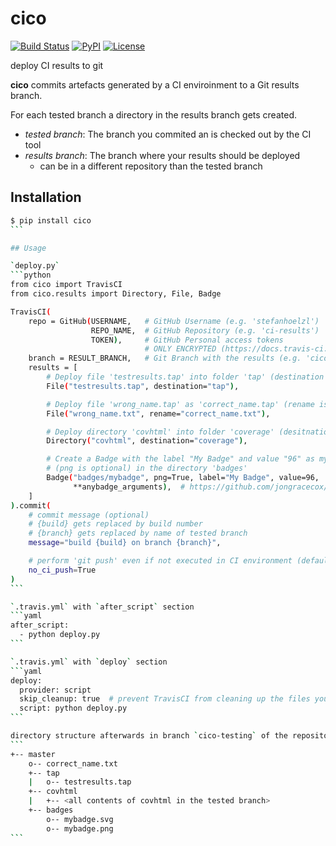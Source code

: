 # cico

[![Build Status](https://travis-ci.org/stefanhoelzl/cico.svg?branch=master)](https://travis-ci.org/stefanhoelzl/cico)
[![PyPI](https://img.shields.io/pypi/v/cico.svg)](https://pypi.org/project/cico/)
[![License](https://img.shields.io/pypi/l/cico.svg)](LICENSE)

deploy CI results to git

**cico** commits artefacts generated by a CI enviroinment to a Git results branch.

For each tested branch a directory in the results branch gets created.
* _tested branch_: The branch you commited an is checked out by the CI tool
* _results branch_: The branch where your results should be deployed
  * can be in a different repository than the tested branch

## Installation
````bash
$ pip install cico
```

## Usage

`deploy.py`
```python
from cico import TravisCI
from cico.results import Directory, File, Badge

TravisCI(
    repo = GitHub(USERNAME,   # GitHub Username (e.g. 'stefanhoelzl')
                  REPO_NAME,  # GitHub Repository (e.g. 'ci-results')
                  TOKEN),     # GitHub Personal access tokens
                              # ONLY ENCRYPTED (https://docs.travis-ci.com/user/environment-variables/#Defining-encrypted-variables-in-.travis.yml)
    branch = RESULT_BRANCH,   # Git Branch with the results (e.g. 'cico-testing')
    results = [
        # Deploy file 'testresults.tap' into folder 'tap' (destination is optional)
        File("testresults.tap", destination="tap"),

        # Deploy file 'wrong_name.tap' as 'correct_name.tap' (rename is optional)
        File("wrong_name.txt", rename="correct_name.txt"),

        # Deploy directory 'covhtml' into folder 'coverage' (desitnation is optional)
        Directory("covhtml", destination="coverage"),

        # Create a Badge with the label "My Badge" and value "96" as mybadge.svg and mybadge.png
        # (png is optional) in the directory 'badges'
        Badge("badges/mybadge", png=True, label="My Badge", value=96,
              **anybadge_arguments),  # https://github.com/jongracecox/anybadge
    ]
).commit(
    # commit message (optional)
    # {build} gets replaced by build number
    # {branch} gets replaced by name of tested branch
    message="build {build} on branch {branch}",

    # perform 'git push' even if not executed in CI environment (default=False)
    no_ci_push=True
)
```

`.travis.yml` with `after_script` section
```yaml
after_script:
  - python deploy.py
```

`.travis.yml` with `deploy` section
```yaml
deploy:
  provider: script
  skip_cleanup: true  # prevent TravisCI from cleaning up the files you want to deploy
  script: python deploy.py
```

directory structure afterwards in branch `cico-testing` of the repository `ci-results`
```
+-- master
    o-- correct_name.txt
    +-- tap
    |   o-- testresults.tap
    +-- covhtml
    |   +-- <all contents of covhtml in the tested branch>
    +-- badges
        o-- mybadge.svg
        o-- mybadge.png
```
